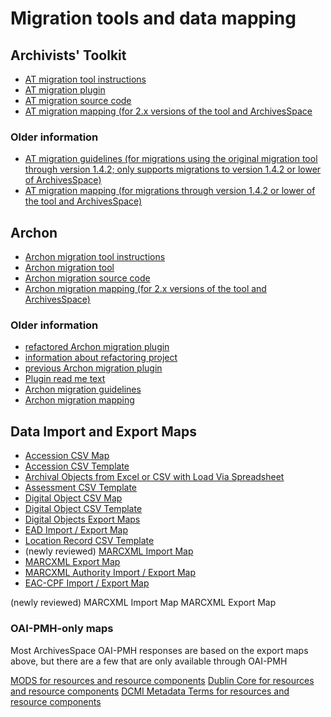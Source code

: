 # Migration tools and data mapping

## Archivists' Toolkit

* [AT migration tool instructions](migrate_from_archivists_toolkit.md)
* [AT migration plugin](https://github.com/archivesspace/at-migration/releases)
* [AT migration source code](https://github.com/archivesspace/at-migration)
* [AT migration mapping (for 2.x versions of the tool and ArchivesSpace](https://github.com/archivesspace/at-migration/blob/master/docs/ATMappingDocument.xlsx)

### Older information

* [AT migration guidelines (for migrations using the original migration tool through version 1.4.2; only supports migrations to version 1.4.2 or lower of ArchivesSpace)](http://archivesspace.org/wp-content/uploads/2016/08/ATMigrationGuidelines-REV-20140417.pdf)
* [AT migration mapping (for migrations through version 1.4.2 or lower of the tool and ArchivesSpace)](http://archivesspace.org/wp-content/uploads/2016/08/ATMappingDocument_AT-ASPACE_BETA.xls)

## Archon

* [Archon migration tool instructions](migrate_from_archon.md)
* [Archon migration tool](https://github.com/archivesspace/archon-migration/releases/latest)
* [Archon migration source code](https://github.com/archivesspace/archon-migration/)
* [Archon migration mapping (for 2.x versions of the tool and ArchivesSpace)](https://docs.google.com/spreadsheets/d/13soN5djk16QYmRoSajtyAc_nBrNldyL58ViahKFJAog/edit?usp=sharing)

### Older information

* [refactored Archon migration plugin](https://github.com/archivesspace-deprecated/ArchonMigrator/releases)
* [information about refactoring project](https://archivesspace.atlassian.net/browse/AR-1278)
* [previous Archon migration plugin](https://github.com/archivesspace/archon-migration/releases)
* [Plugin read me text](https://github.com/archivesspace-deprecated/ArchonMigrator/blob/master/README.html)
* [Archon migration guidelines](http://archivesspace.org/wp-content/uploads/2016/05/Archon_Migration_Guidelines-7_13_2017.docx)
* [Archon migration mapping](http://archivesspace.org/wp-content/uploads/2016/08/ArchonSchemaMappingsPublic.xlsx)

## Data Import and Export Maps

* [Accession CSV Map](http://archivesspace.org/wp-content/uploads/2016/05/Accession-CSV-mapping-2013-08-05.xlsx)
* [Accession CSV Template](https://github.com/archivesspace/archivesspace/tree/master/backend/app/exporters/examples/accession)
* [Archival Objects from Excel or CSV with Load Via Spreadsheet](https://github.com/archivesspace/archivesspace/tree/master/templates)
* [Assessment CSV Template](https://github.com/archivesspace/archivesspace/tree/master/backend/app/exporters/examples/assessment)
* [Digital Object CSV Map](http://archivesspace.org/wp-content/uploads/2016/08/DigitalObject-CSV-mapping-2013-02-26.xlsx)
* [Digital Object CSV Template](https://github.com/archivesspace/archivesspace/tree/master/backend/app/exporters/examples/digital_object)
* [Digital Objects Export Maps](http://archivesspace.org/wp-content/uploads/2016/08/ASpace-Dig-Object-Exports.xlsx)
* [EAD Import / Export Map](http://archivesspace.org/wp-content/uploads/2016/05/EAD-Import-Export-Mapping-20171030.xlsx)
* [Location Record CSV Template](https://github.com/archivesspace/archivesspace/tree/master/backend/app/exporters/examples/location)
* (newly reviewed) [MARCXML Import Map](https://archivesspace.org/wp-content/uploads/2021/06/AS-MARC-import-mappings-2021-06-15.xlsx)
* [MARCXML Export Map](https://archivesspace.org/wp-content/uploads/2021/06/MARCXML-Export-Mapping-20130715.xlsx)
* [MARCXML Authority Import / Export Map](https://archivesspace.org/wp-content/uploads/2021/05/Agents-ASpace-to-MARCXMLMay2021.xlsx)
* [EAC-CPF Import / Export Map](https://archivesspace.org/wp-content/uploads/2021/05/Agents-ASpace-to-EAC-CPFMay2021.xlsx)

(newly reviewed) MARCXML Import Map
MARCXML Export Map


### OAI-PMH-only maps

Most ArchivesSpace OAI-PMH responses are based on the export maps above, but there are a few that are only available through OAI-PMH

[MODS for resources and resource components](https://archivesspace.org/wp-content/uploads/2019/06/MODS-OAI-Export-Mapping-20190610.xlsx)
[Dublin Core for resources and resource components](https://archivesspace.org/wp-content/uploads/2019/06/DC-OAI-Export-Mapping-20190610.xlsx)
[DCMI Metadata Terms for resources and resource components](https://archivesspace.org/wp-content/uploads/2019/06/DCTerms-OAI-Export-Mapping-20190611.xlsx)

